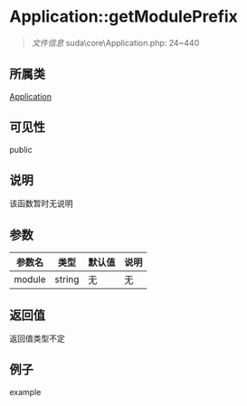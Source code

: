 # Application::getModulePrefix



> *文件信息* suda\core\Application.php: 24~440

## 所属类 

[Application](../Application.md)

## 可见性

 public 

## 说明

该函数暂时无说明


## 参数


| 参数名 | 类型 | 默认值 | 说明 |
|--------|-----|-------|-------|
| module |  string | 无 | 无 |



## 返回值

返回值类型不定


## 例子

example